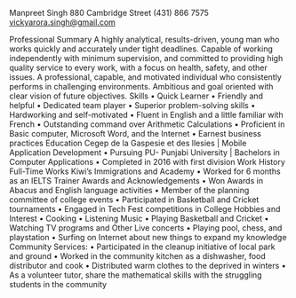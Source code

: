 Manpreet Singh
880 Cambridge Street
(431) 866 7575 vickyarora.singh@gmail.com

Professional Summary
A highly analytical, results-driven, young man who works quickly and accurately under tight deadlines. Capable of working independently with minimum supervision, and committed to providing high quality service to every work, with a focus on health, safety, and other issues. A professional, capable, and motivated individual who consistently performs in challenging environments. Ambitious and goal oriented with clear vision of future objectives.
Skills
•	Quick Learner
•	Friendly and helpful
•	Dedicated team player
•	Superior problem-solving skills
•	Hardworking and self-motivated
•	Fluent in English and a little familiar with French
•	Outstanding command over Arithmetic Calculations
•	Proficient in Basic computer, Microsoft Word, and the Internet
•	Earnest business practices 
Education 
Cegep de la Gaspesie et des llesies | Mobile Application Development
•	Pursuing
PU- Punjabi University | Bachelors in Computer Applications
•	Completed in 2016 with first division
Work History
Full-Time Works
Kiwi’s Immigrations and Academy
•	Worked for 6 months as an IELTS Trainer
Awards and Acknowledgements
•	Won Awards in Abacus and English language activities
•	Member of the planning committee of college events
•	Participated in Basketball and Cricket tournaments
•	Engaged in Tech Fest competitions in College
Hobbies and Interest 
•	Cooking
•	Listening Music
•	Playing Basketball and Cricket
•	Watching TV programs and Other Live concerts
•	Playing pool, chess, and playstation
•	Surfing on Internet about new things to expand my knowledge
Community Services:
•	Participated in the cleanup initiative of local park and ground
•	Worked in the community kitchen as a dishwasher, food distributor and cook
•	Distributed warm clothes to the deprived in winters
•	As a volunteer tutor, share the mathematical skills with the struggling students in the community
